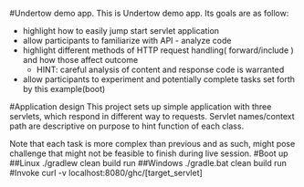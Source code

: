 #Undertow demo app.
This is Undertow demo app. Its goals are as follow:
 - highlight how to easily jump start servlet application
 - allow participants to familiarize with API - analyze code
 - highlight different methods of HTTP request handling( forward/include ) and how those affect outcome
     - HINT: careful analysis of content and response code is warranted
 - allow participants to experiment and potentially complete tasks set forth by this example(boot) 

#Application design
This project sets up simple application with three servlets, which respond in different way to requests. Servlet names/context path are descriptive on purpose to hint function of each class.

Note that each task is more complex than previous and as such, might pose challenge that might not be feasible to finish during live session.
#Boot up
##Linux 
./gradlew clean build run
##Windows
./gradle.bat clean build run
#Invoke
curl -v localhost:8080/ghc/[target_servlet]